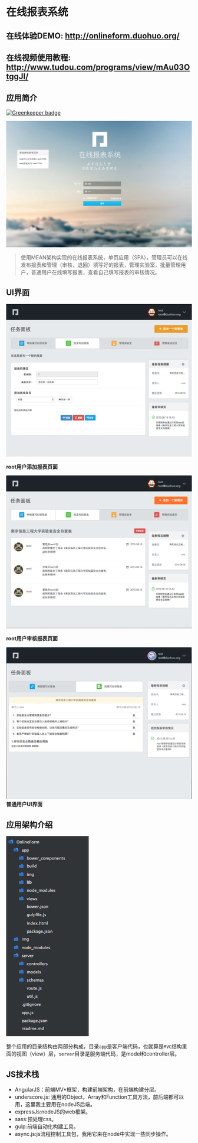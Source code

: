 # 在线报表系统
## 在线体验DEMO: http://onlineform.duohuo.org/
## 在线视频使用教程: http://www.tudou.com/programs/view/mAu03OtggJI/
## 应用简介

[![Greenkeeper badge](https://badges.greenkeeper.io/luxiaojian/Onlineform.svg)](https://greenkeeper.io/)

![屏幕快照 2015-08-18 下午8.20.53](img/%E5%B1%8F%E5%B9%95%E5%BF%AB%E7%85%A7%202015-08-18%20%E4%B8%8B%E5%8D%888.20.53.png)

> 使用MEAN架构实现的在线报表系统，单页应用（SPA），管理员可以在线发布报表和管理（审核，退回）填写好的报表，管理实验室，批量管理用户，普通用户在线填写报表，查看自己填写报表的审核情况。

## UI界面
![屏幕快照 2015-08-18 下午8.19.45](img/%E5%B1%8F%E5%B9%95%E5%BF%AB%E7%85%A7%202015-08-18%20%E4%B8%8B%E5%8D%888.19.45.png)

**root用户添加报表页面**

![屏幕快照 2015-08-18 下午8.19.58](img/%E5%B1%8F%E5%B9%95%E5%BF%AB%E7%85%A7%202015-08-18%20%E4%B8%8B%E5%8D%888.19.58.png)

**root用户审核报表页面**

![屏幕快照 2015-08-18 下午8.21.33](img/%E5%B1%8F%E5%B9%95%E5%BF%AB%E7%85%A7%202015-08-18%20%E4%B8%8B%E5%8D%888.21.33.png)
**普通用户UI界面**

## 应用架构介绍
![屏幕快照 2015-08-19 上午12.26.05](img/%E5%B1%8F%E5%B9%95%E5%BF%AB%E7%85%A7%202015-08-19%20%E4%B8%8A%E5%8D%8812.26.05.png)
  
整个应用的目录结构由两部分构成，目录`app`是客户端代码，也就算是`MVC`结构里面的视图（view）层，`server`目录是服务端代码，是model和controller层。  
## JS技术栈  
* AngularJS：前端MV*框架，构建前端架构，在前端构建分层。
* underscore.js: 通用的Object，Array和Function工具方法，前后端都可以用，这里我主要用在nodeJS后端。
* expressJs:nodeJS的web框架。
* sass:预处理css。
* gulp:前端自动化构建工具。
* async.js:js流程控制工具包，我用它来在node中实现一些同步操作。


